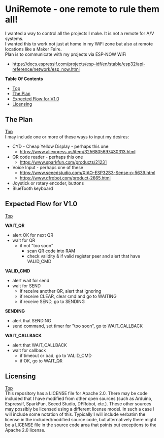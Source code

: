# UniRemote - one remote to rule them all!
I wanted a way to control all the projects I make. It is not a remote for A/V systems.<br>
I wanted this to work not just at home in my WiFi zone but also at remote locations like a Maker Faire.<br>
Plan is to communicate with my projects via ESP-NOW WiFi
- https://docs.espressif.com/projects/esp-idf/en/stable/esp32/api-reference/network/esp_now.html

**Table Of Contents**
* [Top](#uniremote-\--one-remote-to-rule-them-all "Top")
* [The Plan](#the-plan "The Plan")
* [Expected Flow for V1.0](#expected-flow-for-v10 "Expected Flow for V1.0")
* [Licensing](#licensing "Licensing")

## The Plan
[Top](#uniremote-\--one-remote-to-rule-them-all "Top")<br>
I may include one or more of these ways to input my desires:
- CYD - Cheap Yellow Display - perhaps this one
  - https://www.aliexpress.us/item/3256805697430313.html
- QR code reader - perhaps this one
  - https://www.sparkfun.com/products/21231
- Voice Input - perhaps one of these
  - https://www.seeedstudio.com/XIAO-ESP32S3-Sense-p-5639.html
  - https://www.dfrobot.com/product-2665.html
- Joystick or rotary encoder, buttons
- BlueTooth keyboard

## Expected Flow for V1.0
[Top](#uniremote-\--one-remote-to-rule-them-all "Top")<br>

**WAIT_QR**
- alert OK for next QR
- wait for QR
  - if not "too soon"
    - scan QR code into RAM
    - check validity & if valid register peer and alert that have VALID_CMD

**VALID_CMD**
- alert wait for send
- wait for SEND
  - if receive another QR, alert that ignoring
  - if receive CLEAR, clear cmd and go to WAITING
  - if receive SEND, go to SENDING

**SENDING**
- alert that SENDING
- send command, set timer for "too soon", go to WAIT_CALLBACK

**WAIT_CALLBACK**
- alert that WAIT_CALLBACK
- wait for callback
  - if timeout or bad, go to VALID_CMD
  - if OK, go to WAIT_QR

## Licensing
[Top](#uniremote-\--one-remote-to-rule-them-all "Top")<br>
This repository has a LICENSE file for Apache 2.0. There may be code included that I have modified from other open sources (such as Arduino, Espressif, SparkFun, Seeed Studio, DFRobot, etc.). These other sources may possibly be licensed using a different license model. In such a case I will include some notation of this. Typically I will include verbatim the license in the included/modified source code, but alternatively there might be a LICENSE file in the source code area that points out exceptions to the Apache 2.0 license.

